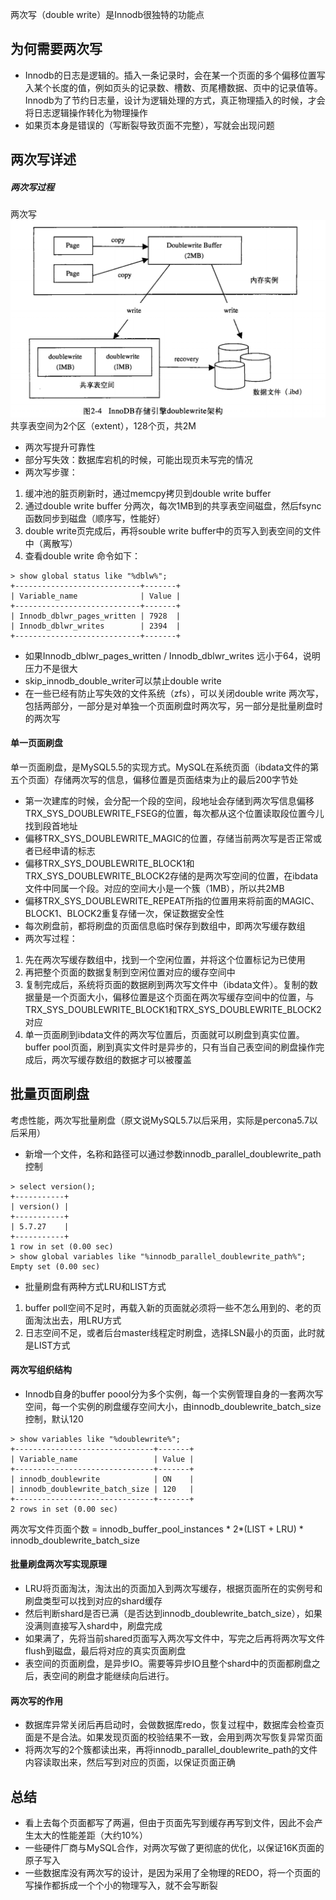 两次写（double write）是Innodb很独特的功能点
## 为何需要两次写
- Innodb的日志是逻辑的。插入一条记录时，会在某一个页面的多个偏移位置写入某个长度的值，例如页头的记录数、槽数、页尾槽数据、页中的记录值等。Innodb为了节约日志量，设计为逻辑处理的方式，真正物理插入的时候，才会将日志逻辑操作转化为物理操作
- 如果页本身是错误的（写断裂导致页面不完整），写就会出现问题
## 两次写详述
##### 两次写过程
两次写
![double write](pic/Innodb%E4%B8%A4%E6%AC%A1%E5%86%99.png)
共享表空间为2个区（extent），128个页，共2M
- 两次写提升可靠性
- 部分写失效：数据库宕机的时候，可能出现页未写完的情况
- 两次写步骤：
1. 缓冲池的脏页刷新时，通过memcpy拷贝到double write buffer
2. 通过double write buffer 分两次，每次1MB到的共享表空间磁盘，然后fsync函数同步到磁盘（顺序写，性能好）
3. double write页完成后，再将souble write buffer中的页写入到表空间的文件中（离散写）
4. 查看double write 命令如下：
```
> show global status like "%dblw%";
+----------------------------+-------+
| Variable_name              | Value |
+----------------------------+-------+
| Innodb_dblwr_pages_written | 7928  |
| Innodb_dblwr_writes        | 2394  |
+----------------------------+-------+

```
- 如果Innodb_dblwr_pages_written / Innodb_dblwr_writes 远小于64，说明压力不是很大
- skip_innodb_double_writer可以禁止double write
- 在一些已经有防止写失效的文件系统（zfs），可以关闭double write
两次写，包括两部分，一部分是对单独一个页面刷盘时两次写，另一部分是批量刷盘时的两次写
#### 单一页面刷盘
单一页面刷盘，是MySQL5.5的实现方式。MySQL在系统页面（ibdata文件的第五个页面）存储两次写的信息，偏移位置是页面结束为止的最后200字节处
- 第一次建库的时候，会分配一个段的空间，段地址会存储到两次写信息偏移TRX_SYS_DOUBLEWRITE_FSEG的位置，每次都从这个位置读取段位置今儿找到段首地址
- 偏移TRX_SYS_DOUBLEWRITE_MAGIC的位置，存储当前两次写是否正常或者已经申请的标志
- 偏移TRX_SYS_DOUBLEWRITE_BLOCK1和TRX_SYS_DOUBLEWRITE_BLOCK2存储的是两次写空间的位置，在ibdata文件中同属一个段。对应的空间大小是一个簇（1MB），所以共2MB
- 偏移TRX_SYS_DOUBLEWRITE_REPEAT所指的位置用来将前面的MAGIC、BLOCK1、BLOCK2重复存储一次，保证数据安全性
- 每次刷盘前，都将刷盘的页面信息临时保存到数组中，即两次写缓存数组
- 两次写过程：
1. 先在两次写缓存数组中，找到一个空闲位置，并将这个位置标记为已使用
2. 再把整个页面的数据复制到空闲位置对应的缓存空间中
3. 复制完成后，系统将页面的数据刷到两次写文件中（ibdata文件）。复制的数据量是一个页面大小，偏移位置是这个页面在两次写缓存空间中的位置，与TRX_SYS_DOUBLEWRITE_BLOCK1和TRX_SYS_DOUBLEWRITE_BLOCK2对应
4. 单一页面刷到ibdata文件的两次写位置后，页面就可以刷盘到真实位置。buffer pool页面，刷到真实文件时是异步的，只有当自己表空间的刷盘操作完成后，两次写缓存数组的数据才可以被覆盖


## 批量页面刷盘
考虑性能，两次写批量刷盘（原文说MySQL5.7以后采用，实际是percona5.7以后采用）
- 新增一个文件，名称和路径可以通过参数innodb_parallel_doublewrite_path控制
```
> select version();
+-----------+
| version() |
+-----------+
| 5.7.27    |
+-----------+
1 row in set (0.00 sec)
> show global variables like "%innodb_parallel_doublewrite_path%";
Empty set (0.00 sec)
```
- 批量刷盘有两种方式LRU和LIST方式
1. buffer poll空间不足时，再载入新的页面就必须将一些不怎么用到的、老的页面淘汰出去，用LRU方式
2. 日志空间不足，或者后台master线程定时刷盘，选择LSN最小的页面，此时就是LIST方式

#### 两次写组织结构
- Innodb自身的buffer poool分为多个实例，每一个实例管理自身的一套两次写空间，每一个实例的刷盘缓存空间大小，由innodb_doublewrite_batch_size控制，默认120
```
> show variables like "%doublewrite%";
+-------------------------------+-------+
| Variable_name                 | Value |
+-------------------------------+-------+
| innodb_doublewrite            | ON    |
| innodb_doublewrite_batch_size | 120   |
+-------------------------------+-------+
2 rows in set (0.00 sec)
```
两次写文件页面个数 = innodb_buffer_pool_instances * 2*(LIST + LRU) * innodb_doublewrite_batch_size

#### 批量刷盘两次写实现原理
- LRU将页面淘汰，淘汰出的页面加入到两次写缓存，根据页面所在的实例号和刷盘类型可以找到对应的shard缓存
- 然后判断shard是否已满（是否达到innodb_doublewrite_batch_size），如果没满则直接写入shard中，刷盘完成
- 如果满了，先将当前shared页面写入两次写文件中，写完之后再将两次写文件flush到磁盘，最后将对应的真实页面刷盘
- 表空间的页面刷盘，是异步IO。需要等异步IO且整个shard中的页面都刷盘之后，表空间的刷盘才能继续向后进行。

#### 两次写的作用
- 数据库异常关闭后再启动时，会做数据库redo，恢复过程中，数据库会检查页面是不是合法。如果发现页面的校验结果不一致，会用到两次写恢复异常页面
- 将两次写的2个簇都读出来，再将innodb_parallel_doublewrite_path的文件内容读取出来，然后写到对应的页面，以保证页面正确

## 总结
- 看上去每个页面都写了两遍，但由于页面先写到缓存再写到文件，因此不会产生太大的性能差距（大约10%）
- 一些硬件厂商与MySQL合作，对两次写做了更彻底的优化，以保证16K页面的原子写入
- 一些数据库没有两次写的设计，是因为采用了全物理的REDO，将一个页面的写操作都拆成一个个小的物理写入，就不会写断裂